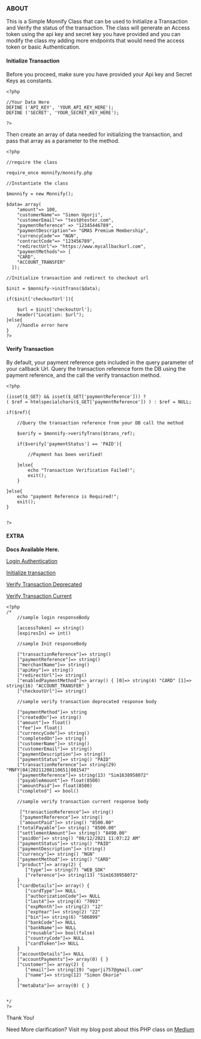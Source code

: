 ### ABOUT

This is a Simple Monnify Class that can be used to Initialize a Transaction and Verify the status of the transaction.
The class will generate an Access token using the api key and secret key you have provided and you can modify the class my adding more endpoints that would need the access token or basic Authentication.

#### Initialize Transaction

Before you proceed, make sure you have provided your Api key and Secret Keys as constants.

```
<?php

//Your Data Here
DEFINE ('API_KEY', 'YOUR_API_KEY_HERE');
DEFINE ('SECRET', 'YOUR_SECRET_KEY_HERE');

?>

``` 
Then create an array of data needed for initializing the transaction, and pass that array as a parameter to the method.

```
<?php

//require the class

require_once monnify/monnify.php

//Instantiate the class

$monnify = new Monnify();

$data= array(
 	"amount"=> 100,
  	"customerName"=> "Simon Ugorji",
  	"customerEmail"=> "test@tester.com",
  	"paymentReference" => "12345446789",
  	"paymentDescription"=> "GMAS Premium Membership",
  	"currencyCode"=> "NGN",
  	"contractCode"=> "123456789",
  	"redirectUrl"=> "https://www.mycallbackurl.com",
  	"paymentMethods"=> [
    "CARD",
    "ACCOUNT_TRANSFER"
  ]);

//Initialize transaction and redirect to checkout url

$init = $monnify->initTrans($data);

if($init['checkoutUrl']){

	$url = $init['checkoutUrl'];
	header("Location: $url");
}else{
	//handle error here
}
?>

``` 

#### Verify Transaction

By default, your payment reference gets included in the query parameter of your callback Url.
Query the transaction reference form the DB using the payment reference, and the call the verify transaction method.
```
<?php

(isset($_GET) && isset($_GET['paymentReference'])) ? 
( $ref = htmlspecialchars($_GET['paymentReference']) ) : $ref = NULL;

if($ref){

	//Query the transaction reference from your DB call the method

	$verify = $monnify->verifyTrans($trans_ref);

	if($verify['paymentStatus'] == 'PAID'){

		//Payment has been verified!

	}else{
		echo "Transaction Verification Failed!";
		exit();
	}

}else{
	echo "payment Reference is Required!";
	exit();
}


?>

```

#### EXTRA

**Docs Available Here.**

[Login Authentication](https://teamapt.atlassian.net/wiki/spaces/MON/pages/212008633/Authentication)

[Initialize transaction](https://teamapt.atlassian.net/wiki/spaces/MON/pages/213909259/Initialize+Transaction
)

[Verify Transaction Deprecated](https://teamapt.atlassian.net/wiki/spaces/MON/pages/212008662/Get+Transaction+Status+Deprecated)

[Verify Transaction Current](https://teamapt.atlassian.net/wiki/spaces/MON/pages/212008662/Get+Transaction+Status)

```
<?php	
/*
	//sample login responseBody

 	[accessToken] => string()
 	[expiresIn] => int()
 
	//sample Init responseBody

	["transactionReference"]=> string() 
	["paymentReference"]=> string() 
	["merchantName"]=> string() 
	["apiKey"]=> string() 
	["redirectUrl"]=> string() 
	["enabledPaymentMethod"]=> array() { [0]=> string(4) "CARD" [1]=> string(16) "ACCOUNT_TRANSFER" }
	["checkoutUrl"]=> string() 

	//sample verify transaction deprecated response body

 	["paymentMethod"]=> string 
 	["createdOn"]=> string() 
 	["amount"]=> float() 
 	["fee"]=> float() 
 	["currencyCode"]=> string()
 	["completedOn"]=> string() 
 	["customerName"]=> string() 
 	["customerEmail"]=> string() 
 	["paymentDescription"]=> string() 
 	["paymentStatus"]=> string() "PAID" 
 	["transactionReference"]=> string(29) "MNFY|04|20211208110651|001547"
 	["paymentReference"]=> string(13) "Sim1638958072"
 	["payableAmount"]=> float(8500)
 	["amountPaid"]=> float(8500)
 	["completed"] => bool()

 	//sample verify transaction current response body

  	 ["transactionReference"]=> string()
 	 ["paymentReference"]=> string()
 	 ["amountPaid"]=> string() "8500.00"
    ["totalPayable"]=> string() "8500.00"
    ["settlementAmount"]=> string() "8490.00"
    ["paidOn"]=> string() "08/12/2021 11:07:22 AM"
    ["paymentStatus"]=> string() "PAID"
    ["paymentDescription"]=> string()
    ["currency"]=> string() "NGN"
    ["paymentMethod"]=> string() "CARD"
    ["product"]=> array(2) { 
       ["type"]=> string(7) "WEB_SDK"
       ["reference"]=> string(13) "Sim1638958072"
    } 
    ["cardDetails"]=> array() { 
       ["cardType"]=> NULL
       ["authorizationCode"]=> NULL
       ["last4"]=> string(4) "7093"
       ["expMonth"]=> string(2) "12"
       ["expYear"]=> string(2) "22"
       ["bin"]=> string(6) "506099"
       ["bankCode"]=> NULL
       ["bankName"]=> NULL
       ["reusable"]=> bool(false)
       ["countryCode"]=> NULL
       ["cardToken"]=> NULL
    } 
    ["accountDetails"]=> NULL
    ["accountPayments"]=> array(0) { }
    ["customer"]=> array(2) {
       ["email"]=> string(19) "ugorji757@gmail.com"
       ["name"]=> string(12) "Simon Okorie"
    } 
    ["metaData"]=> array(0) { }


*/
?>

```
Thank You!

Need More clarification? Visit my blog post about this PHP class on [Medium](https://simon-ugorji.medium.com/simple-php-class-for-integrating-monnify-payment-gateway-3a6b5653fa44)